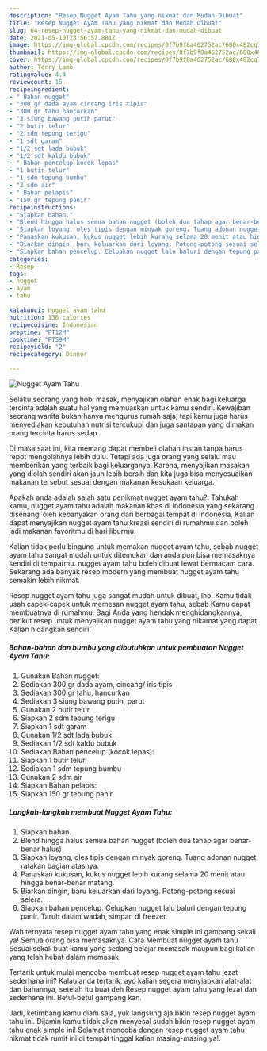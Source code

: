 ```yaml
---
description: "Resep Nugget Ayam Tahu yang nikmat dan Mudah Dibuat"
title: "Resep Nugget Ayam Tahu yang nikmat dan Mudah Dibuat"
slug: 64-resep-nugget-ayam-tahu-yang-nikmat-dan-mudah-dibuat
date: 2021-05-10T23:56:57.881Z
image: https://img-global.cpcdn.com/recipes/0f7b9f8a462752ac/680x482cq70/nugget-ayam-tahu-foto-resep-utama.jpg
thumbnail: https://img-global.cpcdn.com/recipes/0f7b9f8a462752ac/680x482cq70/nugget-ayam-tahu-foto-resep-utama.jpg
cover: https://img-global.cpcdn.com/recipes/0f7b9f8a462752ac/680x482cq70/nugget-ayam-tahu-foto-resep-utama.jpg
author: Terry Lamb
ratingvalue: 4.4
reviewcount: 15
recipeingredient:
- " Bahan nugget"
- "300 gr dada ayam cincang iris tipis"
- "300 gr tahu hancurkan"
- "3 siung bawang putih parut"
- "2 butir telur"
- "2 sdm tepung terigu"
- "1 sdt garam"
- "1/2 sdt lada bubuk"
- "1/2 sdt kaldu bubuk"
- " Bahan pencelup kocok lepas"
- "1 butir telur"
- "1 sdm tepung bumbu"
- "2 sdm air"
- " Bahan pelapis"
- "150 gr tepung panir"
recipeinstructions:
- "Siapkan bahan."
- "Blend hingga halus semua bahan nugget (boleh dua tahap agar benar-benar halus)"
- "Siapkan loyang, oles tipis dengan minyak goreng. Tuang adonan nugget, ratakan bagian atasnya."
- "Panaskan kukusan, kukus nugget lebih kurang selama 20 menit atau hingga benar-benar matang."
- "Biarkan dingin, baru keluarkan dari loyang. Potong-potong sesuai selera."
- "Siapkan bahan pencelup. Celupkan nugget lalu baluri dengan tepung panir. Taruh dalam wadah, simpan di freezer."
categories:
- Resep
tags:
- nugget
- ayam
- tahu

katakunci: nugget ayam tahu 
nutrition: 136 calories
recipecuisine: Indonesian
preptime: "PT12M"
cooktime: "PT59M"
recipeyield: "2"
recipecategory: Dinner

---
```



![Nugget Ayam Tahu](https://img-global.cpcdn.com/recipes/0f7b9f8a462752ac/680x482cq70/nugget-ayam-tahu-foto-resep-utama.jpg)

Selaku seorang yang hobi masak, menyajikan olahan enak bagi keluarga tercinta adalah suatu hal yang memuaskan untuk kamu sendiri. Kewajiban seorang  wanita bukan hanya mengurus rumah saja, tapi kamu juga harus menyediakan kebutuhan nutrisi tercukupi dan juga santapan yang dimakan orang tercinta harus sedap.

Di masa  saat ini, kita memang dapat membeli olahan instan tanpa harus repot mengolahnya lebih dulu. Tetapi ada juga orang yang selalu mau memberikan yang terbaik bagi keluarganya. Karena, menyajikan masakan yang diolah sendiri akan jauh lebih bersih dan kita juga bisa menyesuaikan makanan tersebut sesuai dengan makanan kesukaan keluarga. 



Apakah anda adalah salah satu penikmat nugget ayam tahu?. Tahukah kamu, nugget ayam tahu adalah makanan khas di Indonesia yang sekarang disenangi oleh kebanyakan orang dari berbagai tempat di Indonesia. Kalian dapat menyajikan nugget ayam tahu kreasi sendiri di rumahmu dan boleh jadi makanan favoritmu di hari liburmu.

Kalian tidak perlu bingung untuk memakan nugget ayam tahu, sebab nugget ayam tahu sangat mudah untuk ditemukan dan anda pun bisa memasaknya sendiri di tempatmu. nugget ayam tahu boleh dibuat lewat bermacam cara. Sekarang ada banyak resep modern yang membuat nugget ayam tahu semakin lebih nikmat.

Resep nugget ayam tahu juga sangat mudah untuk dibuat, lho. Kamu tidak usah capek-capek untuk memesan nugget ayam tahu, sebab Kamu dapat membuatnya di rumahmu. Bagi Anda yang hendak menghidangkannya, berikut resep untuk menyajikan nugget ayam tahu yang nikamat yang dapat Kalian hidangkan sendiri.

<!--inarticleads1-->

##### Bahan-bahan dan bumbu yang dibutuhkan untuk pembuatan Nugget Ayam Tahu:

1. Gunakan  Bahan nugget:
1. Sediakan 300 gr dada ayam, cincang/ iris tipis
1. Sediakan 300 gr tahu, hancurkan
1. Sediakan 3 siung bawang putih, parut
1. Gunakan 2 butir telur
1. Siapkan 2 sdm tepung terigu
1. Siapkan 1 sdt garam
1. Gunakan 1/2 sdt lada bubuk
1. Sediakan 1/2 sdt kaldu bubuk
1. Sediakan  Bahan pencelup (kocok lepas):
1. Siapkan 1 butir telur
1. Sediakan 1 sdm tepung bumbu
1. Gunakan 2 sdm air
1. Siapkan  Bahan pelapis:
1. Siapkan 150 gr tepung panir




<!--inarticleads2-->

##### Langkah-langkah membuat Nugget Ayam Tahu:

1. Siapkan bahan.
1. Blend hingga halus semua bahan nugget (boleh dua tahap agar benar-benar halus)
1. Siapkan loyang, oles tipis dengan minyak goreng. Tuang adonan nugget, ratakan bagian atasnya.
1. Panaskan kukusan, kukus nugget lebih kurang selama 20 menit atau hingga benar-benar matang.
1. Biarkan dingin, baru keluarkan dari loyang. Potong-potong sesuai selera.
1. Siapkan bahan pencelup. Celupkan nugget lalu baluri dengan tepung panir. Taruh dalam wadah, simpan di freezer.




Wah ternyata resep nugget ayam tahu yang enak simple ini gampang sekali ya! Semua orang bisa memasaknya. Cara Membuat nugget ayam tahu Sesuai sekali buat kamu yang sedang belajar memasak maupun bagi kalian yang telah hebat dalam memasak.

Tertarik untuk mulai mencoba membuat resep nugget ayam tahu lezat sederhana ini? Kalau anda tertarik, ayo kalian segera menyiapkan alat-alat dan bahannya, setelah itu buat deh Resep nugget ayam tahu yang lezat dan sederhana ini. Betul-betul gampang kan. 

Jadi, ketimbang kamu diam saja, yuk langsung aja bikin resep nugget ayam tahu ini. Dijamin kamu tiidak akan menyesal sudah bikin resep nugget ayam tahu enak simple ini! Selamat mencoba dengan resep nugget ayam tahu nikmat tidak rumit ini di tempat tinggal kalian masing-masing,ya!.

